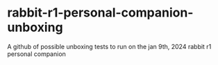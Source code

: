 # rabbit-r1-personal-companion-unboxing
A github of possible  unboxing tests to run on the jan 9th, 2024 rabbit r1 personal companion
